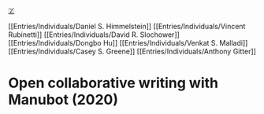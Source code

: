 [🇿](zotero://select/library/items/LUZPV562)

[[Entries/Individuals/Daniel S. Himmelstein]] [[Entries/Individuals/Vincent Rubinetti]] [[Entries/Individuals/David R. Slochower]] [[Entries/Individuals/Dongbo Hu]] [[Entries/Individuals/Venkat S. Malladi]] [[Entries/Individuals/Casey S. Greene]] [[Entries/Individuals/Anthony Gitter]] 
# Open collaborative writing with Manubot (2020)

